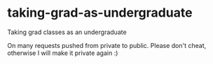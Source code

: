# taking-grad-as-undergraduate
Taking grad classes as an undergraduate


On many requests pushed from private to public. Please don't cheat, otherwise I will make it private again :)
